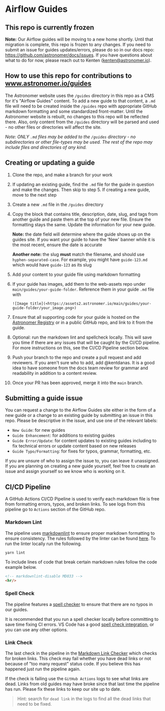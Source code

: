 # Airflow Guides

## This repo is currently frozen
**Note:** Our Airflow guides will be moving to a new home shortly. Until that migration is complete, this repo is frozen to any changes. If you need to submit an issue for guides updates/errors, please do so in our docs repo: https://github.com/astronomer/docs/issues. If you have questions about what to do for now, please reach out to Kenten (kenten@astronomer.io).

## How to use this repo for contributions to www.astronomer.io/guides

The Astronomer website uses the `/guides` directory in this repo as a CMS for it's "Airflow Guides" content. To add a new guide to that content, a `.md` file will need to be created inside the `/guides` repo with appropriate GitHub markdown formatting and some standardized front-matter. Until the Astronomer website is rebuilt, no changes to this repo will be reflected there. Also, only content from the `/guides` directory will be parsed and used - no other files or directories will affect the site.

*Note: ONLY `.md` files may be added to the `/guides` directory - no subdirectories or other file-types may be used. The rest of the repo may include files and directories of any kind.*

## Creating or updating a guide
1. Clone the repo, and make a branch for your work
2. If updating an existing guide, find the `.md` file for the guide in question and make the changes. Then skip to step 5. If creating a new guide, move to the next step
3. Create a new `.md` file in the `/guides` directory
4. Copy the block that contains title, description, date, slug, and tags from another guide and paste them at the top of your new file. Ensure the formatting stays the same. Update the information for your new guide.

    **Note:** the date field will determine where the guide shows up on the guides site. If you want your guide to have the 'New' banner while it is the most recent, ensure the date is accurate

    **Another note:** the slug **must** match the filename, and should use `hyphen-separated-case`. For example, you might have `guide-123.md` which would have `guide-123` as its slug

5. Add your content to your guide file using markdown formatting
6. If your guide has images, add them to the web-assets repo under `main/guides/your-guide-folder`. Reference them in your guide `.md` file with

    `![Image title](<https://assets2.astronomer.io/main/guides/your-guide-folder/your_image.png>)`

7. Ensure that all supporting code for your guide is hosted on the [Astronomer Registry](https://registry.astronomer.io/) or in a public GitHub repo, and link to it from the guide.
8. Optional: run the markdown lint and spellcheck locally. This will save you time if there are any issues that will be caught by the CI/CD pipeline. For more instructions on this, see the CI/CD Pipeline section below.
9. Push your branch to the repo and create a pull request and add reviewers. If you aren't sure who to add, add @kentdanas. It is a good idea to have someone from the docs team review for grammar and readability in addition to a content review.
10. Once your PR has been approved, merge it into the `main` branch.

## Submitting a guide issue
You can request a change to the Airflow Guides site either in the form of a new guide or a change to an existing guide by submitting an issue in this repo. Please be descriptive in the issue, and use one of the relevant labels:

 - `New Guide`: for new guides
 - `Guide Enhancement`: for additions to existing guides
 - `Guide Error/Update`: for content updates to existing guides including to fix technical errors or update content based on new releases
 - `Guide Typo/Formatting`: for fixes for typos, grammar, formatting, etc.

If you are unsure of who to assign the issue to, you can leave it unassigned. If you are planning on creating a new guide yourself, feel free to create an issue and assign yourself so we know who is working on it.

## CI/CD Pipeline

A GitHub Actions CI/CD Pipeline is used to verify each markdown file is free from formatting errors, typos, and broken links. To see logs from this pipeline go to `Actions` section of the GitHub repo.

### Markdown Lint

The pipeline uses [markdownlint](https://github.com/DavidAnson/markdownlint) to ensure proper markdown formatting to ensure consistency. The rules followed by the linter can be found [here](https://github.com/DavidAnson/markdownlint/blob/main/doc/Rules.md). To run the linter locally run the following.

```shell
yarn lint
```

To include lines of code that break certain markdown rules follow the code example below.

```markdown
<!-- markdownlint-disable MD033 -->
<hr/>
```

### Spell Check

The pipeline features a [spell checker](https://github.com/crate-ci/typos) to ensure that there are no typos in our guides.

It is recommended that you run a spell checker locally before committing to save time fixing CI errors. VS Code has a good [spell check integration](https://marketplace.visualstudio.com/items?itemName=streetsidesoftware.code-spell-checker), or you can use any other options. 

### Link Check

The last check in the pipeline in the [Markdown Link Checker](https://github.com/tcort/markdown-link-check) which checks for broken links. This check may fail whether you have dead links or not because of "too many request" status code. If you believe this has happened just run the pipeline again.

If the check is failing use the `GitHub Actions` logs to see what links are dead. Links from old guides may have broke since that last time the pipeline has run. Please fix these links to keep our site up to date.

> Hint: search for `dead link` in the logs to find all the dead links that need to be fixed.

